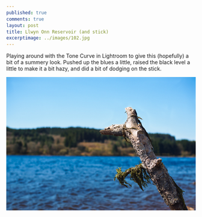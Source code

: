 ```yaml
---
published: true
comments: true
layout: post
title: Llwyn Onn Reservoir (and stick)
excerptimage: ../images/102.jpg
---
```


Playing around with the Tone Curve in Lightroom to give this (hopefully) a bit of a summery look. Pushed up the blues a little, raised the black level a little to make it a bit hazy, and did a bit of dodging on the stick. 

[![Image 102/365	25mm	f/3.2	ISO200	1/1000](../images/102.jpg)](https://www.flickr.com/photos/tmadhavan/17164877976/)